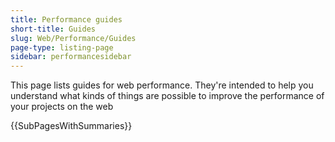 ```yaml
---
title: Performance guides
short-title: Guides
slug: Web/Performance/Guides
page-type: listing-page
sidebar: performancesidebar
---
```


This page lists guides for web performance.
They're intended to help you understand what kinds of things are possible to improve the performance of your projects on the web

{{SubPagesWithSummaries}}
